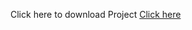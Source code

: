 Click here to download Project
<a href="https://drive.google.com/open?id=16f0KPwQLOVL-xAAOodVPEzzjH5-LoWQh">Click here</a>
